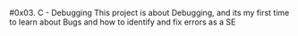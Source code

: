 #0x03. C - Debugging
This project is about Debugging, and its my first time to learn about Bugs and how to identify and  fix errors as a SE
